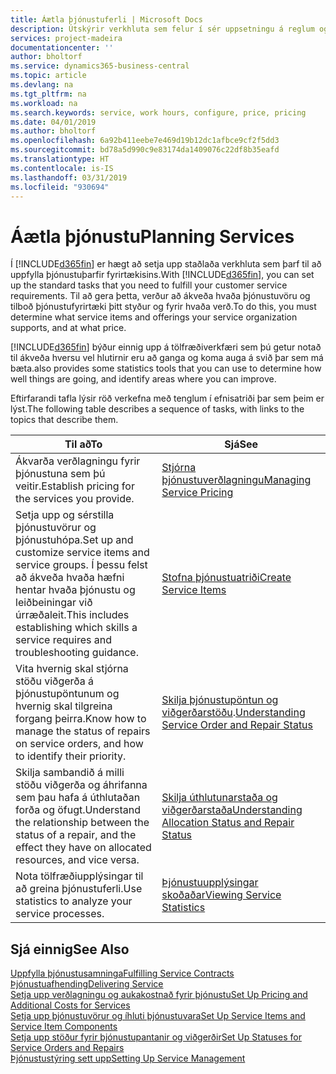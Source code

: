 ```yaml
---
title: Áætla þjónustuferli | Microsoft Docs
description: Útskýrir verkhluta sem felur í sér uppsetningu á reglum og gildum til skilgreiningar á þjónustustefnu og þjónustuferlum.
services: project-madeira
documentationcenter: ''
author: bholtorf
ms.service: dynamics365-business-central
ms.topic: article
ms.devlang: na
ms.tgt_pltfrm: na
ms.workload: na
ms.search.keywords: service, work hours, configure, price, pricing
ms.date: 04/01/2019
ms.author: bholtorf
ms.openlocfilehash: 6a92b411eebe7e469d19b12dc1afbce9cf2f5dd3
ms.sourcegitcommit: bd78a5d990c9e83174da1409076c22df8b35eafd
ms.translationtype: HT
ms.contentlocale: is-IS
ms.lasthandoff: 03/31/2019
ms.locfileid: "930694"
---
```

# <a name="planning-services"></a><span data-ttu-id="8ee48-103">Áætla þjónustu</span><span class="sxs-lookup"><span data-stu-id="8ee48-103">Planning Services</span></span>
<span data-ttu-id="8ee48-104">Í [!INCLUDE[d365fin](includes/d365fin_md.md)] er hægt að setja upp staðlaða verkhluta sem þarf til að uppfylla þjónustuþarfir fyrirtækisins.</span><span class="sxs-lookup"><span data-stu-id="8ee48-104">With [!INCLUDE[d365fin](includes/d365fin_md.md)], you can set up the standard tasks that you need to fulfill your customer service requirements.</span></span> <span data-ttu-id="8ee48-105">Til að gera þetta, verður að ákveða hvaða þjónustuvöru og tilboð þjónustufyrirtæki þitt styður og fyrir hvaða verð.</span><span class="sxs-lookup"><span data-stu-id="8ee48-105">To do this, you must determine what service items and offerings your service organization supports, and at what price.</span></span>   

[!INCLUDE[d365fin](includes/d365fin_md.md)] <span data-ttu-id="8ee48-106">býður einnig upp á tölfræðiverkfæri sem þú getur notað til ákveða hversu vel hlutirnir eru að ganga og koma auga á svið þar sem má bæta.</span><span class="sxs-lookup"><span data-stu-id="8ee48-106">also provides some statistics tools that you can use to determine how well things are going, and identify areas where you can improve.</span></span>
  
<span data-ttu-id="8ee48-107">Eftirfarandi tafla lýsir röð verkefna með tenglum í efnisatriði þar sem þeim er lýst.</span><span class="sxs-lookup"><span data-stu-id="8ee48-107">The following table describes a sequence of tasks, with links to the topics that describe them.</span></span>   
  
|<span data-ttu-id="8ee48-108">**Til að**</span><span class="sxs-lookup"><span data-stu-id="8ee48-108">**To**</span></span>|<span data-ttu-id="8ee48-109">**Sjá**</span><span class="sxs-lookup"><span data-stu-id="8ee48-109">**See**</span></span>|  
|------------|-------------|  
|<span data-ttu-id="8ee48-110">Ákvarða verðlagningu fyrir þjónustuna sem þú veitir.</span><span class="sxs-lookup"><span data-stu-id="8ee48-110">Establish pricing for the services you provide.</span></span>|[<span data-ttu-id="8ee48-111">Stjórna þjónustuverðlagningu</span><span class="sxs-lookup"><span data-stu-id="8ee48-111">Managing Service Pricing</span></span>](service-service-price-management.md)|
|<span data-ttu-id="8ee48-112">Setja upp og sérstilla þjónustuvörur og þjónustuhópa.</span><span class="sxs-lookup"><span data-stu-id="8ee48-112">Set up and customize service items and service groups.</span></span> <span data-ttu-id="8ee48-113">Í þessu felst að ákveða hvaða hæfni hentar hvaða þjónustu og leiðbeiningar við úrræðaleit.</span><span class="sxs-lookup"><span data-stu-id="8ee48-113">This includes establishing which skills a service requires and troubleshooting guidance.</span></span>| [<span data-ttu-id="8ee48-114">Stofna þjónustuatriði</span><span class="sxs-lookup"><span data-stu-id="8ee48-114">Create Service Items</span></span>](service-how-to-create-service-items.md)|  
|<span data-ttu-id="8ee48-115">Vita hvernig skal stjórna stöðu viðgerða á þjónustupöntunum og hvernig skal tilgreina forgang þeirra.</span><span class="sxs-lookup"><span data-stu-id="8ee48-115">Know how to manage the status of repairs on service orders, and how to identify their priority.</span></span>|<span data-ttu-id="8ee48-116">[Skilja þjónustupöntun og viðgerðarstöðu](service-service-order-status-and-repair-status.md).</span><span class="sxs-lookup"><span data-stu-id="8ee48-116">[Understanding Service Order and Repair Status](service-service-order-status-and-repair-status.md)</span></span>|  
|<span data-ttu-id="8ee48-117">Skilja sambandið á milli stöðu viðgerða og áhrifanna sem þau hafa á úthlutaðan forða og öfugt.</span><span class="sxs-lookup"><span data-stu-id="8ee48-117">Understand the relationship between the status of a repair, and the effect they have on allocated resources, and vice versa.</span></span>|[<span data-ttu-id="8ee48-118">Skilja úthlutunarstaða og viðgerðarstaða</span><span class="sxs-lookup"><span data-stu-id="8ee48-118">Understanding Allocation Status and Repair Status</span></span>](service-allocation-status-and-repair-status.md)|  
|<span data-ttu-id="8ee48-119">Nota tölfræðiupplýsingar til að greina þjónustuferli.</span><span class="sxs-lookup"><span data-stu-id="8ee48-119">Use statistics to analyze your service processes.</span></span> | [<span data-ttu-id="8ee48-120">Þjónustuupplýsingar skoðaðar</span><span class="sxs-lookup"><span data-stu-id="8ee48-120">Viewing Service Statistics</span></span>](service-service-statistics.md) |

## <a name="see-also"></a><span data-ttu-id="8ee48-121">Sjá einnig</span><span class="sxs-lookup"><span data-stu-id="8ee48-121">See Also</span></span>
[<span data-ttu-id="8ee48-122">Uppfylla þjónustusamninga</span><span class="sxs-lookup"><span data-stu-id="8ee48-122">Fulfilling Service Contracts</span></span>](service-fulfill-service-contracts.md)  
[<span data-ttu-id="8ee48-123">Þjónustuafhending</span><span class="sxs-lookup"><span data-stu-id="8ee48-123">Delivering Service</span></span>](service-deliver-service.md)  
[<span data-ttu-id="8ee48-124">Setja upp verðlagningu og aukakostnað fyrir þjónustu</span><span class="sxs-lookup"><span data-stu-id="8ee48-124">Set Up Pricing and Additional Costs for Services</span></span>](service-how-setup-service-costs-pricing.md)  
[<span data-ttu-id="8ee48-125">Setja upp þjónustuvörur og íhluti þjónustuvara</span><span class="sxs-lookup"><span data-stu-id="8ee48-125">Set Up Service Items and Service Item Components</span></span>](service-how-setup-service-items.md)  
[<span data-ttu-id="8ee48-126">Setja upp stöður fyrir þjónustupantanir og viðgerðir</span><span class="sxs-lookup"><span data-stu-id="8ee48-126">Set Up Statuses for Service Orders and Repairs</span></span>](service-order-repair-status.md)  
[<span data-ttu-id="8ee48-127">Þjónustustýring sett upp</span><span class="sxs-lookup"><span data-stu-id="8ee48-127">Setting Up Service Management</span></span>](service-setup-service.md)  
